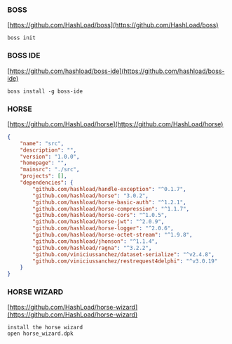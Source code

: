 ### BOSS
[https://github.com/HashLoad/boss](https://github.com/HashLoad/boss)
```text
boss init
```
### BOSS IDE
[https://github.com/hashload/boss-ide](https://github.com/hashload/boss-ide)
```text
boss install -g boss-ide
```
### HORSE
[https://github.com/HashLoad/horse](https://github.com/HashLoad/horse)
```json
{
	"name": "src",
	"description": "",
	"version": "1.0.0",
	"homepage": "",
	"mainsrc": "./src",
	"projects": [],
	"dependencies": {
		"github.com/hashload/handle-exception": "^0.1.7",
		"github.com/hashload/horse": "3.0.2",
		"github.com/hashload/horse-basic-auth": "^1.2.1",
		"github.com/hashload/horse-compression": "^1.1.7",
		"github.com/hashload/horse-cors": "^1.0.5",
		"github.com/hashload/horse-jwt": "^2.0.9",
		"github.com/hashload/horse-logger": "^2.0.6",
		"github.com/hashload/horse-octet-stream": "^1.9.8",
		"github.com/hashload/jhonson": "^1.1.4",
		"github.com/hashload/ragna": "^3.2.2",
		"github.com/viniciussanchez/dataset-serialize": "^v2.4.8",
		"github.com/viniciussanchez/restrequest4delphi": "^v3.0.19"
	}
}
```
### HORSE WIZARD
[https://github.com/HashLoad/horse-wizard](https://github.com/HashLoad/horse-wizard)
```text
install the horse wizard
open horse_wizard.dpk
```
